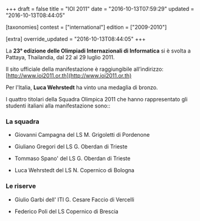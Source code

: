 +++
draft = false
title = "IOI 2011"
date = "2016-10-13T07:59:29"
updated = "2016-10-13T08:44:05"

[taxonomies]
contest = ["international"]
edition = ["2009-2010"]

[extra]
override_updated = "2016-10-13T08:44:05"
+++


La **23° edizione delle Olimpiadi Internazionali di Informatica** si è svolta a Pattaya, Thailandia, dal 22 al 29 luglio 2011.


Il sito ufficiale della manifestazione è raggiungibile all’indirizzo: [http://www.ioi2011.or.th](http://www.ioi2011.or.th)


Per l'Italia, **Luca Wehrstedt** ha vinto una medaglia di bronzo.


I quattro titolari della Squadra Olimpica 2011 che hanno rappresentato gli studenti italiani alla manifestazione sono::


### La squadra


- Giovanni Campagna del LS M. Grigoletti di Pordenone


- Giuliano Gregori del LS G. Oberdan di Trieste


- Tommaso Spano' del LS G. Oberdan di Trieste


- Luca Wehrstedt del LS N. Copernico di Bologna


### Le riserve


- Giulio Garbi dell' ITI G. Cesare Faccio di Vercelli


- Federico Poli del LS Copernico di Brescia



